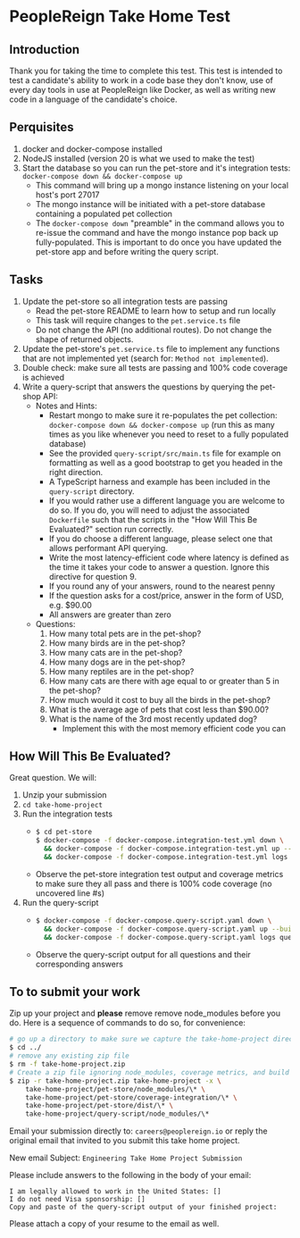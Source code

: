# PeopleReign Take Home Test

## Introduction
Thank you for taking the time to complete this test.  This test is intended to test a candidate's ability to work in a code base they don't know, use of every day tools in use at PeopleReign like Docker, as well as writing new code in a language of the candidate's choice.

## Perquisites
1. docker and docker-compose installed
1. NodeJS installed (version 20 is what we used to make the test)
1. Start the database so you can run the pet-store and it's integration tests: `docker-compose down && docker-compose up`
    - This command will bring up a mongo instance listening on your local host's port 27017
    - The mongo instance will be initiated with a pet-store database containing a populated pet collection
    - The `docker-compose down` "preamble" in the command allows you to re-issue the command and have the mongo instance pop back up fully-populated. This is important to do once you have updated the pet-store app and before writing the query script.

## Tasks
1. Update the pet-store so all integration tests are passing
    - Read the pet-store README to learn how to setup and run locally
    - This task will require changes to the `pet.service.ts` file
    - Do not change the API (no additional routes). Do not change the shape of returned objects.
1. Update the pet-store's `pet.service.ts` file to implement any functions that are not implemented yet (search for: `Method not implemented`).
1. Double check: make sure all tests are passing and 100% code coverage is achieved
1. Write a query-script that answers the questions by querying the pet-shop API:
    - Notes and Hints:
      - Restart mongo to make sure it re-populates the pet collection: `docker-compose down && docker-compose up` (run this as many times as you like whenever you need to reset to a fully populated database)
      - See the provided `query-script/src/main.ts` file for example on formatting as well as a good bootstrap to get you headed in the right direction.
      - A TypeScript harness and example has been included in the `query-script` directory.
      - If you would rather use a different language you are welcome to do so. If you do, you will need to adjust the associated `Dockerfile` such that the scripts in the "How Will This Be Evaluated?" section run correctly.
      - If you do choose a different language, please select one that allows performant API querying.
      - Write the most latency-efficient code where latency is defined as the time it takes your code to answer a question. Ignore this directive for question 9.
      - If you round any of your answers, round to the nearest penny
      - If the question asks for a cost/price, answer in the form of USD, e.g. $90.00
      - All answers are greater than zero
    - Questions:
      1. How many total pets are in the pet-shop?
      1. How many birds are in the pet-shop?
      1. How many cats are in the pet-shop?
      1. How many dogs are in the pet-shop?
      1. How many reptiles are in the pet-shop?
      1. How many cats are there with age equal to or greater than 5 in the pet-shop?
      1. How much would it cost to buy all the birds in the pet-shop?
      1. What is the average age of pets that cost less than $90.00?
      1. What is the name of the 3rd most recently updated dog?
          - Implement this with the most memory efficient code you can

## How Will This Be Evaluated?
Great question.  We will:
1. Unzip your submission
1. `cd take-home-project`
1. Run the integration tests
    - ```bash
      $ cd pet-store
      $ docker-compose -f docker-compose.integration-test.yml down \
        && docker-compose -f docker-compose.integration-test.yml up --build --exit-code-from pet-store \
        && docker-compose -f docker-compose.integration-test.yml logs pet-store
      ```
    - Observe the pet-store integration test output and coverage metrics to make sure they all pass and there is 100% code coverage (no uncovered line #s)
1. Run the query-script
    - ```bash
      $ docker-compose -f docker-compose.query-script.yaml down \
        && docker-compose -f docker-compose.query-script.yaml up --build --exit-code-from query-script \
        && docker-compose -f docker-compose.query-script.yaml logs query-script
      ```
    - Observe the query-script output for all questions and their corresponding answers

## To to submit your work
Zip up your project and **please** remove remove node_modules before you do. Here is a sequence of commands to do so, for convenience:
```bash
# go up a directory to make sure we capture the take-home-project directory as the top level object
$ cd ../
# remove any existing zip file
$ rm -f take-home-project.zip
# Create a zip file ignoring node_modules, coverage metrics, and build directories 
$ zip -r take-home-project.zip take-home-project -x \
    take-home-project/pet-store/node_modules/\* \
    take-home-project/pet-store/coverage-integration/\* \
    take-home-project/pet-store/dist/\* \
    take-home-project/query-script/node_modules/\*
```

Email your submission directly to: `careers@peoplereign.io` or reply the original email that invited to you submit this take home project.

New email Subject: `Engineering Take Home Project Submission`

Please include answers to the following in the body of your email:
```
I am legally allowed to work in the United States: []
I do not need Visa sponsorship: []
Copy and paste of the query-script output of your finished project:

```

Please attach a copy of your resume to the email as well.

